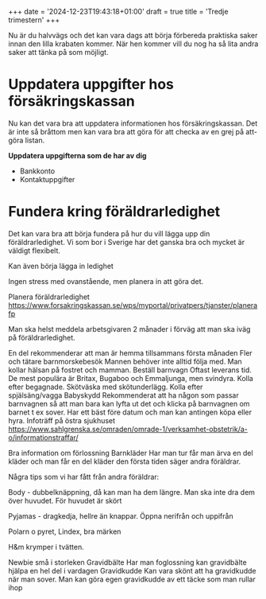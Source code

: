 +++
date = '2024-12-23T19:43:18+01:00'
draft = true
title = 'Tredje trimestern'
+++

Nu är du halvvägs och det kan vara dags att börja förbereda praktiska saker innan den lilla krabaten kommer. När hen kommer vill du nog ha så lita andra saker att tänka på som möjligt.

# Uppdatera uppgifter hos försäkringskassan
Nu kan det vara bra att uppdatera informationen hos försäkringskassan. Det är inte så bråttom men kan vara bra att göra för att checka av en grej på att-göra listan.

**Uppdatera uppgifterna som de har av dig**
 - Bankkonto
 - Kontaktuppgifter

# Fundera kring föräldrarledighet
Det kan vara bra att börja fundera på hur du vill lägga upp din föräldrarledighet. Vi som bor i Sverige har det ganska bra och mycket är väldigt flexibelt.


Kan även börja lägga in ledighet

Ingen stress med ovanstående, men planera in att göra det.

Planera föräldrarledighet https://www.forsakringskassan.se/wps/myportal/privatpers/tjanster/planerafp

Man ska helst meddela arbetsgivaren 2 månader i förväg att man ska iväg på föräldrarledighet.

En del rekommenderar att man är hemma tillsammans första månaden
Fler och tätare barnmorskebesök
Mannen behöver inte alltid följa med. Man kollar hälsan på fostret och mamman.
Beställ barnvagn
Oftast leverans tid. De mest populära är Britax, Bugaboo och Emmaljunga, men svindyra. Kolla efter begagnade. Skötväska med skötunderlägg.
Kolla efter spjälsäng/vagga
Babyskydd
Rekommenderat att ha någon som passar barnvagnen så att man bara kan lyfta ut det och klicka på barnvagnen om barnet t ex sover. Har ett bäst före datum och man kan antingen köpa eller hyra.
Infoträff på östra sjukhuset
https://www.sahlgrenska.se/omraden/omrade-1/verksamhet-obstetrik/a-o/informationstraffar/

Bra information om förlossning
Barnkläder
Har man tur får man ärva en del kläder och man får en del kläder den första tiden säger andra föräldrar.

Några tips som vi har fått från andra föräldrar:

Body - dubbelknäppning, då kan man ha dem längre. Man ska inte dra dem över huvudet. För huvudet är skört

Pyjamas - dragkedja, hellre än knappar. Öppna nerifrån och uppifrån

Polarn o pyret, Lindex, bra märken

H&m krymper i tvätten.

Newbie små i storleken
Gravidbälte
Har man foglossning kan gravidbälte hjälpa en hel del i vardagen
Gravidkudde
Kan vara skönt att ha gravidkudde när man sover. Man kan göra egen gravidkudde av ett täcke som man rullar ihop
